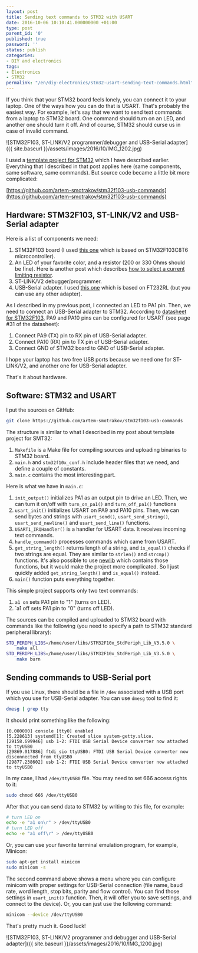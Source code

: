 ```yaml
---
layout: post
title: Sending text commands to STM32 with USART
date: 2016-10-06 10:10:41.000000000 +01:00
type: post
parent_id: '0'
published: true
password: ''
status: publish
categories:
- DIY and electronics
tags:
- Electronics
- STM32
permalink: "/en/diy-electronics/stm32-usart-sending-text-commands.html"
---
```

If you think that your STM32 board feels lonely, you can connect it to your laptop. One of the ways how you can do that is USART. That's probably the easiest way. For example, let's say that we want to send text commands from a laptop to STM32 board. One command should turn on an LED, and another one should turn it off. And of course, STM32 should curse us in case of invalid command.

![STM32F103, ST-LINK/V2 programmer/debugger and USB-Serial adapter]({{ site.baseurl }}/assets/images/2016/10/IMG_1202.jpg)

I used a [template project for STM32](http://blog.gypsyengineer.com/fun/a-template-project-for-stm32f103-on-linux.html) which I have described earlier. Everything that I described in that post applies here (same components, same software, same commands). But source code became a little bit more complicated:

[https://github.com/artem-smotrakov/stm32f103-usb-commands](https://github.com/artem-smotrakov/stm32f103-usb-commands)

## Hardware: STM32F103, ST-LINK/V2 and USB-Serial adapter

Here is a list of components we need:

1. STM32F103 board (I used [this one](https://www.aliexpress.com/item/1pcs-STM32F103C8T6-ARM-STM32-Minimum-System-Development-Board-Module-For-arduino/32478120209.html?spm=2114.13010608.0.57.JGYUo9) which is based on STM32F103C8T6 microcontroller).
2. An LED of your favorite color, and a resistor (200 or 330 Ohms should be fine). Here is another post which describes [how to select a current limiting resistor](http://blog.gypsyengineer.com/fun/limit-the-current-take-care-of-your-favorite-led.html).
3. ST-LINK/V2 debugger/programmer.
4. USB-Serial adapter. I used [this one](https://www.aliexpress.com/item/Free-shipping-FT232RL-FT232-FTDI-USB-3-3V-5-5V-to-TTL-Serial-Adapter-Module-Mini/32648254875.html?spm=2114.13010608.0.91.zmRfmD) which is based on FT232RL (but you can use any other adapter).

As I described in my previous post, I connected an LED to PA1 pin. Then, we need to connect an USB-Serial adapter to STM32. According to [datasheet for STM32F103](http://www.st.com/content/ccc/resource/technical/document/datasheet/33/d4/6f/1d/df/0b/4c/6d/CD00161566.pdf/files/CD00161566.pdf/jcr:content/translations/en.CD00161566.pdf), PA9 and PA10 pins can be configured for USART (see page #31 of the datasheet):

1. Connect PA9 (TX) pin to RX pin of USB-Serial adapter.
2. Connect PA10 (RX) pin to TX pin of USB-Serial adapter.
3. Connect GND of STM32 board to GND of USB-Serial adapter.

I hope your laptop has two free USB ports because we need one for ST-LINK/V2, and another one for USB-Serial adapter.

That's it about hardware.

## Software: STM32 and USART

I put the sources on GitHub:

```bash
git clone https://github.com/artem-smotrakov/stm32f103-usb-commands
```

The structure is similar to what I described in my post about template project for SMT32:

1. `Makefile` is a Make file for compiling sources and uploading binaries to STM32 board.
2. `main.h` and `stm32f10x_conf.h` include header files that we need, and define a couple of constants.
3. `main.c` contains the most interesting part.

Here is what we have in `main.c`:

1. `init_output()` initializes PA1 as an output pin to drive an LED. Then, we can turn it on/off with `turn_on_pa1()` and `turn_off_pa1()` functions
2. `usart_init()` initializes USART on PA9 and PA10 pins. Then, we can send bytes and strings with `usart_send()`, `usart_send_string()`, `usart_send_newline()` and `usart_send_line()` functions.
3. `USART1_IRQHandler()` is a handler for USART data. It receives incoming text commands.
4. `handle_command()` processes commands which came from USART.
5. `get_string_length()` returns length of a string, and `is_equal()` checks if two strings are equal. They are similar to `strlen()` and `strcmp()` functions. It's also possible to use [newlib](https://sourceware.org/newlib/) which contains those functions, but it would make the project more complicated. So I just quickly added `get_string_length()` and `is_equal()` instead.
6. `main()` function puts everything together.

This simple project supports only two text commands:

1. `a1 on` sets PA1 pin to "1" (turns on LED).
2. `a1 off sets PA1 pin to "0" (turns off LED).

The sources can be compiled and uploaded to STM32 board with commands like the following (you need to specify a path to STM32 standard peripheral library):

```bash
STD_PERIPH_LIBS=/home/user/libs/STM32F10x_StdPeriph_Lib_V3.5.0 \
    make all
STD_PERIPH_LIBS=/home/user/libs/STM32F10x_StdPeriph_Lib_V3.5.0 \
    make burn
```

## Sending commands to USB-Serial port

If you use Linux, there should be a file in `/dev` associated with a USB port which you use for USB-Serial adapter. You can use `dmesg` tool to find it:

```bash
dmesg | grep tty
```

It should print something like the following:

```
[0.000000] console [tty0] enabled
[5.228613] systemd[1]: Created slice system-getty.slice.
[29158.699946] usb 1-2: FTDI USB Serial Device converter now attached to ttyUSB0
[29869.017886] ftdi_sio ttyUSB0: FTDI USB Serial Device converter now disconnected from ttyUSB0
[29877.238602] usb 1-2: FTDI USB Serial Device converter now attached to ttyUSB0
```

In my case, I had `/dev/ttyUSB0` file. You may need to set 666 access rights to it:

```bash
sudo chmod 666 /dev/ttyUSB0
```

After that you can send data to STM32 by writing to this file, for example:

```bash
# turn LED on
echo -e "a1 on\r" > /dev/ttyUSB0
# turn LED off
echo -e "a1 off\r" > /dev/ttyUSB0
```

Or, you can use your favorite terminal emulation program, for example, Minicon:

```bash
sudo apt-get install minicom
sudo minicom -s
```

The second command above shows a menu where you can configure minicom with proper settings for USB-Serial connection (file name, baud rate, word length, stop bits, parity and flow control). You can find those settings in `usart_init()` function. Then, it will offer you to save settings, and connect to the device). Or, you can just use the following command:

```bash
minicom --device /dev/ttyUSB0
```

That's pretty much it. Good luck!

![STM32F103, ST-LINK/V2 programmer and debugger and USB-Serial adapter]({{ site.baseurl }}/assets/images/2016/10/IMG_1200.jpg)
